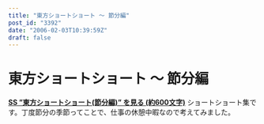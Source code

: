```yaml
---
title: "東方ショートショート ～ 節分編"
post_id: "3392"
date: "2006-02-03T10:39:59Z"
draft: false
---
```


# 東方ショートショート ～ 節分編

**[SS ”東方ショートショート(節分編)” を見る (約600文字)](/tag/touhou-end-of-winter)** ショートショート集です。丁度節分の季節ってことで、仕事の休憩中暇なので考えてみました。

